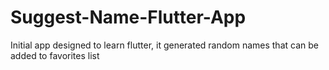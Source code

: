 # Suggest-Name-Flutter-App
Initial app designed to learn flutter, it generated random names that can be added to favorites list
